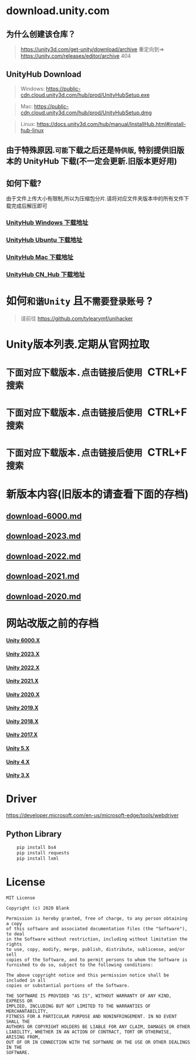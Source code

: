 # download.unity.com

## 为什么创建该仓库？

> https://unity3d.com/get-unity/download/archive 重定向到=> https://unity.com/releases/editor/archive    404

## UnityHub Download

> Windows: https://public-cdn.cloud.unity3d.com/hub/prod/UnityHubSetup.exe

> Mac: https://public-cdn.cloud.unity3d.com/hub/prod/UnityHubSetup.dmg

> Linux: https://docs.unity3d.com/hub/manual/InstallHub.html#install-hub-linux

## 由于特殊原因.`可能`下载之后还是`特供版`, 特别提供旧版本的 UnityHub 下载(不一定会更新.旧版本更好用)

## 如何下载?

由于文件上传大小有限制,所以为压缩包分片.请将对应文件夹版本中的所有文件下载完成后解压即可

### [UnityHub Windows 下载地址](UnityHub/Win)

### [UnityHub Ubuntu 下载地址](UnityHub/Ubuntu)

### [UnityHub Mac 下载地址](UnityHub/Mac)

### [UnityHub CN_Hub 下载地址](UnityHub/CN_Hub)

# 如何`和谐Unity` 且`不需要登录账号` ?

> 请前往 https://github.com/tylearymf/unihacker

# Unity版本列表.定期从官网拉取

# `下面对应下载版本.点击链接后使用 `CTRL+F` 搜索`

# `下面对应下载版本.点击链接后使用 `CTRL+F` 搜索`

# `下面对应下载版本.点击链接后使用 `CTRL+F` 搜索`

# 新版本内容(旧版本的请查看下面的存档)

## [download-6000.md](download-6000.md)

## [download-2023.md](download-2023.md)

## [download-2022.md](download-2022.md)

## [download-2021.md](download-2021.md)

## [download-2020.md](download-2020.md)

# 网站改版之前的存档

#### [Unity 6000.X](archive/download-archive-6000.md)

#### [Unity 2023.X](archive/download-archive-2023.md)

#### [Unity 2022.X](archive/download-archive-2022.md)

#### [Unity 2021.X](archive/download-archive-2021.md)

#### [Unity 2020.X](archive/download-archive-2020.md)

#### [Unity 2019.X](archive/download-archive-2019.md)

#### [Unity 2018.X](archive/download-archive-2018.md)

#### [Unity 2017.X](archive/download-archive-2017.md)

#### [Unity 5.X](archive/download-archive-5.md)

#### [Unity 4.X](archive/download-archive-4.md)

#### [Unity 3.X](archive/download-archive-3.md)

# Driver

https://developer.microsoft.com/en-us/microsoft-edge/tools/webdriver

## Python Library

```bash
    pip install bs4
    pip install requests
    pip install lxml
```

# License

```
MIT License

Copyright (c) 2020 Blank

Permission is hereby granted, free of charge, to any person obtaining a copy
of this software and associated documentation files (the "Software"), to deal
in the Software without restriction, including without limitation the rights
to use, copy, modify, merge, publish, distribute, sublicense, and/or sell
copies of the Software, and to permit persons to whom the Software is
furnished to do so, subject to the following conditions:

The above copyright notice and this permission notice shall be included in all
copies or substantial portions of the Software.

THE SOFTWARE IS PROVIDED "AS IS", WITHOUT WARRANTY OF ANY KIND, EXPRESS OR
IMPLIED, INCLUDING BUT NOT LIMITED TO THE WARRANTIES OF MERCHANTABILITY,
FITNESS FOR A PARTICULAR PURPOSE AND NONINFRINGEMENT. IN NO EVENT SHALL THE
AUTHORS OR COPYRIGHT HOLDERS BE LIABLE FOR ANY CLAIM, DAMAGES OR OTHER
LIABILITY, WHETHER IN AN ACTION OF CONTRACT, TORT OR OTHERWISE, ARISING FROM,
OUT OF OR IN CONNECTION WITH THE SOFTWARE OR THE USE OR OTHER DEALINGS IN THE
SOFTWARE.
```

